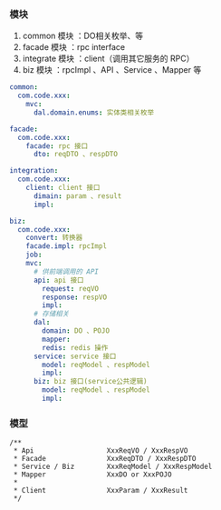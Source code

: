 ### 模块

1. common 模块 ：DO相关枚举、等
2. facade 模块 ：rpc interface
3. integrate 模块 ：client（调用其它服务的 RPC）
4. biz 模块 ：rpcImpl 、API 、Service 、Mapper 等

``` yaml
common:
  com.code.xxx:
    mvc:
      dal.domain.enums: 实体类相关枚举

facade:
  com.code.xxx:
    facade: rpc 接口
      dto: reqDTO 、respDTO

integration:
  com.code.xxx:
    client: client 接口
      dimain: param 、result
      impl:

biz:
  com.code.xxx:
    convert: 转换器
    facade.impl: rpcImpl
    job: 
    mvc:
      # 供前端调用的 API
      api: api 接口
        request: reqVO
        response: respVO
        impl: 
      # 存储相关
      dal:
        domain: DO 、POJO
        mapper: 
        redis: redis 操作
      service: service 接口
        model: reqModel 、respModel
        impl: 
      biz: biz 接口(service公共逻辑)
        model: reqModel 、respModel
        impl:
```

### 模型

```
/**
 * Api                  XxxReqVO / XxxRespVO
 * Facade               XxxReqDTO / XxxRespDTO
 * Service / Biz        XxxReqModel / XxxRespModel
 * Mapper               XxxDO or XxxPOJO
 * 
 * Client               XxxParam / XxxResult
 */
```